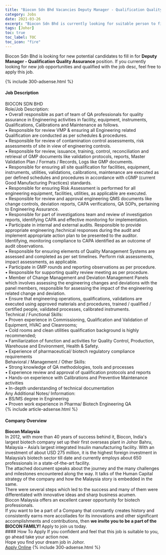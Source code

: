 ```yaml
---
title: "Biocon Sdn Bhd Vacancies Deputy Manager - Qualification Quality Assurance" 
category: Jobs 
date: 2021-03-26 
excerpt: "Biocon Sdn Bhd is currently looking for suitable person to fill in the Deputy Manager - Qualification Quality Assurance which based in Johor" 
tags: [Johor] 
toc: true 
toc_label: TOC 
toc_icon: "fire" 
--- 
```


<p>Biocon Sdn Bhd is looking for new potential candidates to fill in for <b>Deputy Manager - Qualification Quality Assurance</b> position. If you currently looking for new job opportunities and qualified with the job desc, feel free to apply this job.
</p>{% include 300-adsense.html %} 
<div><div><h4>Job Description</h4></div><div><div><span><div><div>BIOCON SDN BHD<div>Role/Job Description:<br>&#8226; Overall responsible as part of team of QA professionals for quality assurance in Engineering activities in facility, equipment, instruments, Qualifications, Calibrations and Maintenance as follows.<br>&#8226; Responsible for review VMP &amp; ensuring all Engineering related Qualification are conducted as per schedules &amp; procedures.<br>&#8226; Responsible for review of contamination control assessments, risk assessments of site in view of engineering controls.<br>&#8226; Responsible for review, issuance, training, control, reconciliation and retrieval of GMP documents like validation protocols, reports, Master Validation Plan / Formats / Records, Logs like GMP documents.<br>&#8226; Responsible for ensuring all site qualification for facilities, equipment, instruments, utilities, validations, calibrations, maintenance are executed as per defined schedules and procedures in accordance with cGMP (current Good Manufacturing Practices) standards.&#160;<br>&#8226; Responsible for ensuring Risk Assessment is performed for all engineering equipment, facilities, utilities, as applicable are executed.<br>&#8226; Responsible for review and approval engineering QMS documents like change controls, deviation reports, CAPA verifications, QA SOPs, pertaining to Engineering Assurance.<br>&#8226; Responsible for part of investigations team and review of investigation reports, identifying CAPA and effective monitoring for implementation.<br>&#8226; Participate in internal and external audits. Responsible to provide appropriate engineering /technical responses during the audit and implement appropriate action plan to be presented to the auditor. Identifying, monitoring compliance to CAPA identified as an outcome of audit observations.<br>&#8226; Responsible for ensuring elements of Quality Management Systems are assessed and completed as per set timelines. Perform risk assessments, impact assessments, as applicable.<br>&#8226; Participate in GMP rounds and reporting observations as per procedure.<br>&#8226; Responsible for supporting quality review meeting as per procedure.<br>&#8226; Member of Change Management and Deviation Management Panels which involves assessing the engineering changes and deviations with the panel members, responsible for assessing the impact of the engineering related change and deviation.<br>&#8226; Ensure that engineering operations, qualifications, validations are executed using approved materials and procedures, trained / qualified / certified people, validated processes, calibrated instruments.<br>Technical / Functional Skills:<br>&#8226; Proven experience in Commissioning, Qualification and Validation of Equipment, HVAC and Cleanrooms;<br>&#8226; Cold rooms and clean utilities qualification background is highly recommended;<br>&#8226; Familiarization of function and activities for Quality Control, Production, Warehouse and Environment, Health &amp; Safety.<br>&#8226; Experience of pharmaceutical/ biotech regulatory compliance requirements<br>Behavioral / Management / Other Skills:<br>&#8226; Strong knowledge of QA methodologies, tools and processes<br>&#8226; Experience review and approval of qualification protocols and reports<br>&#8226; Hands-on experience with Calibrations and Preventive Maintenance activities&#160;<br>&#8226; In-depth understanding of technical documentation<br>Any Additional Notes/ Information:<br>&#8226; BS/MS degree in Engineering<br>&#8226; Proven work experience in Pharma/ Biotech Engineering QA</div></div></div></span></div></div></div> 
{% include article-adsense.html %} 
<div><div><h4>Company Overview</h4></div><div><div><span><div><div>
<strong>Biocon Malaysia</strong></div>
<div>
	In 2012, with more than 40 years of success behind it, Biocon, India's largest biotech company set up their first overseas plant in Johor Bahru, Malaysia &#8211; Asia&#8217;s largest integrated Insulin manufacturing facility. With an investment of about USD 275 million, it is the highest foreign investment in Malaysia&#8217;s biotech sector till date and currently employs about 650 professionals in a state-of-the-art facility.<br>
	The attached document speaks about the journey and the many challenges and milestones encountered along the way. It talks of the Human Capital strategy of the company and how the Malaysia story is embedded in the same.<br>
	There were several steps which led to the success and many of them were differentiated with innovative ideas and sharp business acumen.</div>
<div>
	Biocon Malaysia offers an excellent career opportunity for biotech professionals.</div>
<div>
	If you want to be a part of a Company that constantly creates history and consistently earns more accollades for its innovations and other significant accomplishments and contributions, then <strong>we invite you to be a part of the BIOCON FAMILY! </strong>Apply to join us today.</div></div></span></div></div></div> 
#### How To Apply 
If you confident and feel that this job is suitable to you, go ahead take your action now. <br/> 
Hope you find your dream job in Johor. <br/> 
<a href="https://www.jobstreet.com.my/en/job/deputy-manager-qualification-quality-assurance-4516778?jobId=jobstreet-my-job-4516778&" class="btn btn--info" target="_blank" rel="nofollow noopenner">Apply Online</a> 
{% include 300-adsense.html %} 